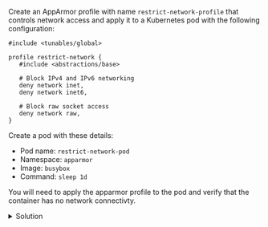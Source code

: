 Create an AppArmor profile with name `restrict-network-profile` that controls network access and apply it to a Kubernetes pod with the following configuration:

```
#include <tunables/global>

profile restrict-network {
   #include <abstractions/base>

   # Block IPv4 and IPv6 networking
   deny network inet,
   deny network inet6,

   # Block raw socket access
   deny network raw,
}
```

Create a pod with these details:
- Pod name: `restrict-network-pod`
- Namespace: `apparmor`
- Image: `busybox`
- Command: `sleep 1d`

You will need to apply the apparmor profile to the pod and verify that the container has no network connectivty.

<details>
  <summary>Solution</summary>

1. **Create the AppArmor profile**:

```bash
sudo tee /etc/apparmor.d/restrict-network-profile <<EOF
#include <tunables/global>

profile restrict-network {
  #include <abstractions/base>

  # Block IPv4 and IPv6 networking
  deny network inet,
  deny network inet6,

  # Block raw socket access
  deny network raw,
}
EOF
```{{exec}}

2. **Load the AppArmor profile**:

```bash
sudo apparmor_parser -r /etc/apparmor.d/restrict-network-profile
```{{exec}}

3. **Create a Kubernetes pod with the profile**:

```bash
kubectl apply -f - <<EOF
apiVersion: v1
kind: Pod
metadata:
  name: restrict-network-pod
  namespace: apparmor
spec:
  securityContext:
    appArmorProfile:
      type: Localhost
      localhostProfile: restrict-network
  containers:
  - name: restrict-network-container
    image: busybox
    command: ["sh", "-c", "sleep 1d"]
EOF
```{{exec}}

4. **Verify Pod Status**:
```bash
kubectl get pod -n apparmor restrict-network-pod
```{{exec}}

5. **Check AppArmor Profile Status**:
```bash
sudo apparmor_status restrict-network
```{{exec}}

6. **Test Network Access**:
```bash
kubectl exec -n apparmor restrict-network-pod -- ping -c 1 google.com
```{{exec}}

7. **Check Network Access Logs**:
```bash
kubectl logs -n apparmor restrict-network-pod
```{{exec}}

</details>

